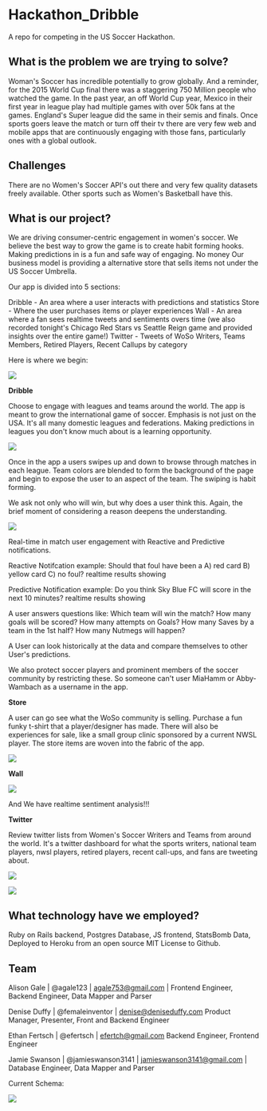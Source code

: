 # Hackathon_Dribble
A repo for competing in the US Soccer Hackathon.

## What is the problem we are trying to solve?

Woman's Soccer has incredible potentially to grow globally.  And a reminder, for the 2015 World Cup final there was a staggering 750 Million people who watched the game. In the past year, an off World Cup year, Mexico in their first year in league play had multiple games with over 50k fans at the games. England's Super league did the same in their semis and finals. Once sports goers leave the match or turn off their tv there are very few web and mobile apps that are continuously engaging with those fans, particularly ones with a global outlook.

## Challenges

There are no Women's Soccer API's out there and very few quality datasets freely available. Other sports such as Women's Basketball have this.

## What is our project?

We are driving consumer-centric engagement in women's soccer. We believe the best way to grow the game is to create habit forming hooks. Making predictions in is a fun and safe way of engaging. No money Our business model is providing a alternative store that sells items not under the US Soccer Umbrella.

Our app is divided into 5 sections:

Dribble - An area where a user interacts with predictions and statistics
Store - Where the user purchases items or player experiences
Wall - An area where a fan sees realtime tweets and sentiments overs time (we also recorded tonight's Chicago Red Stars vs Seattle Reign game and provided insights over the entire game!)
Twitter - Tweets of WoSo Writers, Teams Members, Retired Players, Recent Callups by category


Here is where we begin:

![](https://github.com/femaleinventor/Hackathon_Dribble/blob/development/homepage.png)


**Dribble**

Choose to engage with leagues and teams around the world. The app is meant to grow the international game of soccer. Emphasis is not just on the USA. It's all many domestic leagues and federations. Making predictions in leagues you don't know much about is a learning opportunity.

![](https://github.com/femaleinventor/Hackathon_Dribble/blob/development/WorldwideLeagues.png)

Once in the app a users swipes up and down to browse through matches in each league. Team colors are blended to form the background of the page and begin to expose the user to an aspect of the team. The swiping is habit forming.

We ask not only who will win, but why does a user think this. Again, the brief moment of considering a reason deepens the understanding.

![](https://github.com/femaleinventor/Hackathon_Dribble/blob/development/Predictions.gif)


Real-time in match user engagement with Reactive and Predictive notifications.

Reactive Notifcation example:
Should that foul have been a A) red card B) yellow card C) no foul?
realtime results showing

Predictive Notification example:
Do you think Sky Blue FC will score in the next 10 minutes?
realtime results showing

A user answers questions like:
Which team will win the match?
How many goals will be scored?
How many attempts on Goals?
How many Saves by a team in the 1st half?
How many Nutmegs will happen?

A User can look historically at the data and compare themselves to other User's predictions.


We also protect soccer players and prominent members of the soccer community by restricting these. So someone can't user MiaHamm or Abby-Wambach as a username in the app.


**Store**

A user can go see what the WoSo community is selling. Purchase a fun funky t-shirt that a player/designer has made. There will also be experiences for sale, like a small group clinic sponsored by a current NWSL player. The store items are woven into the fabric of the app.

![](https://github.com/femaleinventor/Hackathon_Dribble/blob/development/CommericalModel.png)


**Wall**

![](https://github.com/femaleinventor/Hackathon_Dribble/blob/development/TwitterWall.png)

And We have realtime sentiment analysis!!!






**Twitter**

Review twitter lists from Women's Soccer Writers and Teams from around the world. It's a twitter dashboard for what the sports writers, national team players, nwsl players, retired players, recent call-ups, and fans are tweeting about.

![](https://github.com/femaleinventor/Hackathon_Dribble/blob/development/Wosowriters.png)

![](https://github.com/femaleinventor/Hackathon_Dribble/blob/development/FrancePlayers.png)



## What technology have we employed?

Ruby on Rails backend, Postgres Database, JS frontend, StatsBomb Data, Deployed to Heroku from an open source MIT License to Github.


## Team

Alison Gale | @agale123 | agale753@gmail.com |
Frontend Engineer, Backend Engineer, Data Mapper and Parser

Denise Duffy | @femaleinventor | denise@deniseduffy.com
Product Manager, Presenter, Front and Backend Engineer

Ethan Fertsch | @efertsch | efertch@gmail.com
Backend Engineer, Frontend Engineer

Jamie Swanson | @jamieswanson3141 | jamieswanson3141@gmail.com |
Database Engineer, Data Mapper and Parser




Current Schema:

![](https://github.com/femaleinventor/Hackathon_Dribble/blob/master/Dribble-Schema.png)
